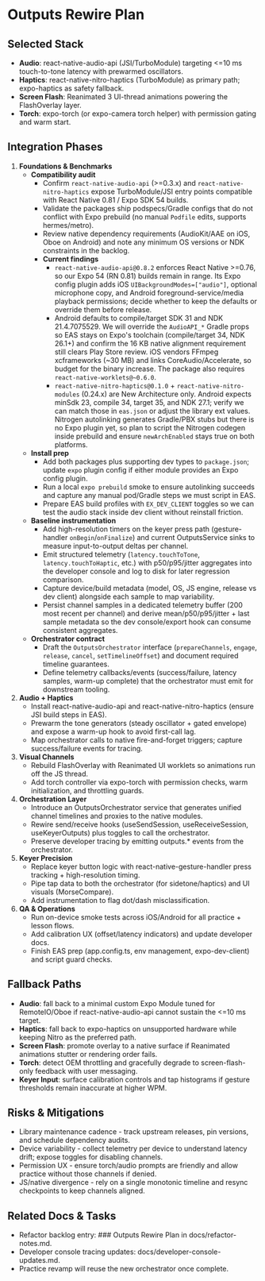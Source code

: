 # Outputs Rewire Plan

## Selected Stack
- **Audio**: react-native-audio-api (JSI/TurboModule) targeting <=10 ms touch-to-tone latency with prewarmed oscillators.
- **Haptics**: react-native-nitro-haptics (TurboModule) as primary path; expo-haptics as safety fallback.
- **Screen Flash**: Reanimated 3 UI-thread animations powering the FlashOverlay layer.
- **Torch**: expo-torch (or expo-camera torch helper) with permission gating and warm start.

## Integration Phases
1. **Foundations & Benchmarks**
   - **Compatibility audit**
     - Confirm `react-native-audio-api` (>=0.3.x) and `react-native-nitro-haptics` expose TurboModule/JSI entry points compatible with React Native 0.81 / Expo SDK 54 builds.
     - Validate the packages ship podspecs/Gradle configs that do not conflict with Expo prebuild (no manual `Podfile` edits, supports hermes/metro).
     - Review native dependency requirements (AudioKit/AAE on iOS, Oboe on Android) and note any minimum OS versions or NDK constraints in the backlog.
     - **Current findings**
       - `react-native-audio-api@0.8.2` enforces React Native >=0.76, so our Expo 54 (RN 0.81) builds remain in range. Its Expo config plugin adds iOS `UIBackgroundModes=["audio"]`, optional microphone copy, and Android foreground-service/media playback permissions; decide whether to keep the defaults or override them before release.
       - Android defaults to compile/target SDK 31 and NDK 21.4.7075529. We will override the `AudioAPI_*` Gradle props so EAS stays on Expo's toolchain (compile/target 34, NDK 26.1+) and confirm the 16 KB native alignment requirement still clears Play Store review. iOS vendors FFmpeg xcframeworks (~30 MB) and links CoreAudio/Accelerate, so budget for the binary increase. The package also requires `react-native-worklets@~0.6.0`.
       - `react-native-nitro-haptics@0.1.0` + `react-native-nitro-modules` (0.24.x) are New Architecture only. Android expects minSdk 23, compile 34, target 35, and NDK 27.1; verify we can match those in `eas.json` or adjust the library ext values. Nitrogen autolinking generates Gradle/PBX stubs but there is no Expo plugin yet, so plan to script the Nitrogen codegen inside prebuild and ensure `newArchEnabled` stays true on both platforms.
   - **Install prep**
     - Add both packages plus supporting dev types to `package.json`; update `expo` plugin config if either module provides an Expo config plugin.
     - Run a local `expo prebuild` smoke to ensure autolinking succeeds and capture any manual pod/Gradle steps we must script in EAS.
     - Prepare EAS build profiles with `EX_DEV_CLIENT` toggles so we can test the audio stack inside dev client without reinstall friction.
   - **Baseline instrumentation**
     - Add high-resolution timers on the keyer press path (gesture-handler `onBegin`/`onFinalize`) and current OutputsService sinks to measure input-to-output deltas per channel.
     - Emit structured telemetry (`latency.touchToTone`, `latency.touchToHaptic`, etc.) with p50/p95/jitter aggregates into the developer console and log to disk for later regression comparison.
     - Capture device/build metadata (model, OS, JS engine, release vs dev client) alongside each sample to map variability.
     - Persist channel samples in a dedicated telemetry buffer (200 most recent per channel) and derive mean/p50/p95/jitter + last sample metadata so the dev console/export hook can consume consistent aggregates.
   - **Orchestrator contract**
     - Draft the `OutputsOrchestrator` interface (`prepareChannels`, `engage`, `release`, `cancel`, `setTimelineOffset`) and document required timeline guarantees.
     - Define telemetry callbacks/events (success/failure, latency samples, warm-up complete) that the orchestrator must emit for downstream tooling.
2. **Audio + Haptics**
   - Install react-native-audio-api and react-native-nitro-haptics (ensure JSI build steps in EAS).
   - Prewarm the tone generators (steady oscillator + gated envelope) and expose a warm-up hook to avoid first-call lag.
   - Map orchestrator calls to native fire-and-forget triggers; capture success/failure events for tracing.
3. **Visual Channels**
   - Rebuild FlashOverlay with Reanimated UI worklets so animations run off the JS thread.
   - Add torch controller via expo-torch with permission checks, warm initialization, and throttling guards.
4. **Orchestration Layer**
   - Introduce an OutputsOrchestrator service that generates unified channel timelines and proxies to the native modules.
   - Rewire send/receive hooks (useSendSession, useReceiveSession, useKeyerOutputs) plus toggles to call the orchestrator.
   - Preserve developer tracing by emitting outputs.* events from the orchestrator.
5. **Keyer Precision**
   - Replace keyer button logic with react-native-gesture-handler press tracking + high-resolution timing.
   - Pipe tap data to both the orchestrator (for sidetone/haptics) and UI visuals (MorseCompare).
   - Add instrumentation to flag dot/dash misclassification.
6. **QA & Operations**
   - Run on-device smoke tests across iOS/Android for all practice + lesson flows.
   - Add calibration UX (offset/latency indicators) and update developer docs.
   - Finish EAS prep (app.config.ts, env management, expo-dev-client) and script guard checks.

## Fallback Paths
- **Audio**: fall back to a minimal custom Expo Module tuned for RemoteIO/Oboe if react-native-audio-api cannot sustain the <=10 ms target.
- **Haptics**: fall back to expo-haptics on unsupported hardware while keeping Nitro as the preferred path.
- **Screen Flash**: promote overlay to a native surface if Reanimated animations stutter or rendering order fails.
- **Torch**: detect OEM throttling and gracefully degrade to screen-flash-only feedback with user messaging.
- **Keyer Input**: surface calibration controls and tap histograms if gesture thresholds remain inaccurate at higher WPM.

## Risks & Mitigations
- Library maintenance cadence - track upstream releases, pin versions, and schedule dependency audits.
- Device variability - collect telemetry per device to understand latency drift; expose toggles for disabling channels.
- Permission UX - ensure torch/audio prompts are friendly and allow practice without those channels if denied.
- JS/native divergence - rely on a single monotonic timeline and resync checkpoints to keep channels aligned.

## Related Docs & Tasks
- Refactor backlog entry: ### Outputs Rewire Plan in docs/refactor-notes.md.
- Developer console tracing updates: docs/developer-console-updates.md.
- Practice revamp will reuse the new orchestrator once complete.


